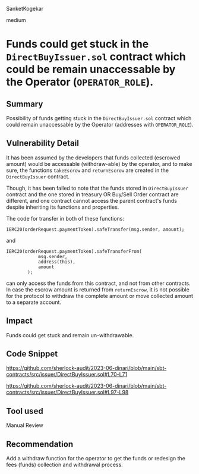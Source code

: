 SanketKogekar

medium

# Funds could get stuck in the `DirectBuyIssuer.sol` contract which could be remain unaccessable by the Operator (`OPERATOR_ROLE`).

## Summary

Possibility of funds getting stuck in the `DirectBuyIssuer.sol` contract which could remain unaccessable by the Operator (addresses with `OPERATOR_ROLE`).

## Vulnerability Detail

It has been assumed by the developers that funds collected (escrowed amount) would be accessable (withdraw-able) by the operator, and to make sure, the functions `takeEscrow` and `returnEscrow` are created in the `DirectBuyIssuer` contract.

Though, it has been failed to note that the funds stored in `DirectBuyIssuer` contract and the one stored in treasury OR Buy/Sell Order contract are different, and one contract cannot access the parent contract's funds despite inheriting its functions and properties.

The code for transfer in both of these functions:

```solidity
IERC20(orderRequest.paymentToken).safeTransfer(msg.sender, amount);
```

and

```solidity
IERC20(orderRequest.paymentToken).safeTransferFrom(
            msg.sender,
            address(this),
            amount
        );
```

can only access the funds from this contract, and not from other contracts. In case the escrow amount is returned from `returnEscrow`, it is not possible for the protocol to withdraw the complete amount or move collected amount to a separate account.

## Impact

Funds could get stuck and remain un-withdrawable.

## Code Snippet

https://github.com/sherlock-audit/2023-06-dinari/blob/main/sbt-contracts/src/issuer/DirectBuyIssuer.sol#L70-L71

https://github.com/sherlock-audit/2023-06-dinari/blob/main/sbt-contracts/src/issuer/DirectBuyIssuer.sol#L97-L98

## Tool used

Manual Review

## Recommendation

Add a withdraw function for the operator to get the funds or redesign the fees (funds) collection and withdrawal process.
